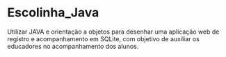 # Escolinha_Java
Utilizar JAVA e orientação a objetos para desenhar uma aplicação web de registro e acompanhamento em SQLite, com objetivo de auxiliar os educadores no acompanhamento dos alunos. 
